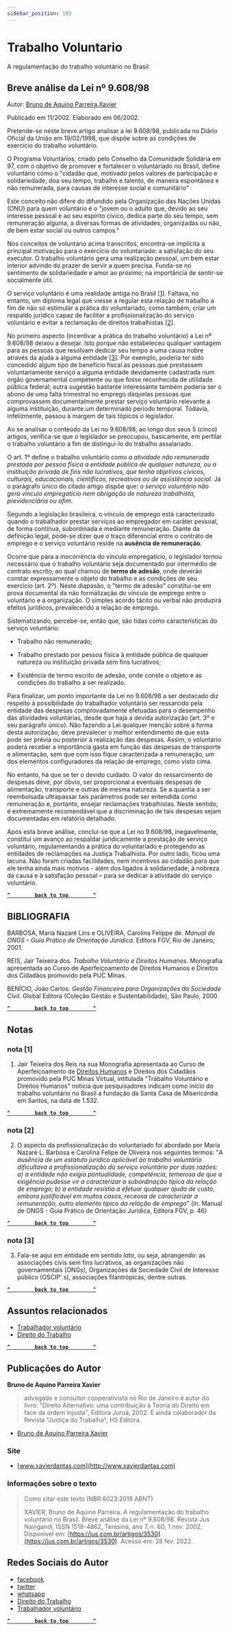 ```yaml
---
sidebar_position: 103
---
```

# Trabalho Voluntario 

A regulamentação do trabalho voluntário no Brasil
## Breve análise da Lei nº 9.608/98

Autor: [Bruno de Aquino Parreira Xavier](https://jus.com.br/955155-bruno-de-aquino-parreira-xavier/publicacoes)

Publicado em 11/2002. Elaborado em 06/2002.

Pretende-se neste breve artigo analisar a lei 9.608/98, publicada no Diário Oficial da União em 19/02/1998, que dispõe sobre as condições de exercício do trabalho voluntário.

O Programa Voluntários, criado pelo Conselho da Comunidade Solidária em 97, com o objetivo de promover e fortalecer o voluntariado no Brasil, define voluntário como o "cidadão que, motivado pelos valores de participação e solidariedade, doa seu tempo, trabalho e talento, de maneira espontânea e não remunerada, para causas de interesse social e comunitário"

Este conceito não difere do difundido pela Organização das Nações Unidas (ONU) para quem voluntário é o "jovem ou o adulto que, devido ao seu interesse pessoal e ao seu espírito cívico, dedica parte do seu tempo, sem remuneração alguma, a diversas formas de atividades, organizadas ou não, de bem estar social ou outros campos."

Nos conceitos de voluntário acima transcritos, encontra-se implícita a principal motivação para o exercício do voluntariado: a satisfação do seu executor. O trabalho voluntário gera uma realização pessoal, um bem estar interior advindo do prazer de servir a quem precisa. Funda-se no sentimento de solidariedade e amor ao próximo; na importância de sentir-se socialmente útil.

O serviço voluntário é uma realidade antiga no Brasil [[1](#1)]. Faltava, no entanto, um diploma legal que viesse a regular esta relação de trabalho a fim de não só estimular a prática do voluntariado, como também, criar um respaldo jurídico capaz de facilitar a profissionalização do serviço voluntário e evitar a reclamação de direitos trabalhistas [[2](#2)].

No primeiro aspecto (incentivar a prática do trabalho voluntário) a Lei nº 9.608/98 deixou a desejar. Isto porque não estabeleceu qualquer vantagem para as pessoas que resolvam dedicar seu tempo a uma causa nobre através da ajuda a alguma entidade [[3](#3)]. Por exemplo, poderia ter sido concedido algum tipo de benefício fiscal às pessoas que prestassem voluntariamente serviço a alguma entidade devidamente cadastrada num órgão governamental competente ou que fosse reconhecida de utilidade pública federal; outra sugestão bastante interessante também poderia ser o abono de uma falta trimestral no emprego daquelas pessoas que comprovassem documentalmente prestar serviço voluntário relevante a alguma instituição, durante um determinado período temporal. Todavia, infelizmente, passou à margem de tais tópicos o legislador.

Ao se analisar o conteúdo da Lei no 9.608/98, ao longo dos seus 5 (cinco) artigos, verifica-se que o legislador se preocupou, basicamente, em perfilar o trabalho voluntário a fim de distingui-lo do trabalho assalariado.

O art. 1º define o trabalho voluntário como _a atividade não remunerada prestada por pessoa física a entidade pública de qualquer natureza, ou a instituição privada de fins não lucrativos, que tenha objetivos cívicos, culturais, educacionais, científicos, recreativos ou de assistência social_. Já o parágrafo único do citado artigo dispõe que: _o serviço voluntário não gera vínculo empregatício nem obrigação de natureza trabalhista, previdenciária ou afim_.

Segundo a legislação brasileira, o vínculo de emprego está caracterizado quando o trabalhador prestar serviços ao empregador em caráter pessoal, de forma contínua, subordinada e mediante remuneração. Diante da definição legal, pode-se dizer que o traço diferencial entre o contrato de emprego e o serviço voluntário reside na **ausência de remuneração**.

Ocorre que para a inocorrência do vínculo empregatício, o legislador tornou necessário que o trabalho voluntário seja documentado por intermédio de contrato escrito, ao qual chamou de **termo de adesão**, onde deverão constar expressamente o objeto do trabalho e as condições de seu exercício (art. 2º). Neste diapasão, o "termo de adesão" constitui-se em prova documental da não formalização do vínculo de emprego entre o voluntário e a organização. O simples acordo tácito ou verbal não produzirá efeitos jurídicos, prevalecendo a relação de emprego.

Sistematizando, percebe-se, então que, são tidas como características do serviço voluntário:

*   Trabalho não remunerado;

*   Trabalho prestado por pessoa física à entidade pública de qualquer natureza ou instituição privada sem fins lucrativos;

*   Existência de termo escrito de adesão, onde conste o objeto e as condições do trabalho a ser realizado.

Para finalizar, um ponto importante da Lei no 9.608/98 a ser destacado diz respeito à possibilidade do trabalhador voluntário ser ressarcido pela entidade das despesas comprovadamente efetuadas para o desempenho das atividades voluntárias, desde que haja a devida autorização (art. 3º e seu parágrafo único). Não fazendo a Lei qualquer menção sobre a forma desta autorização, deve prevalecer o melhor entendimento de que esta pode ser prévia ou posterior à realização das despesas. Assim, o voluntário poderá receber a importância gasta em função das despesas de transporte e alimentação, sem que com isso fique caracterizada a remuneração, um dos elementos configuradores da relação de emprego, como visto cima.

No entanto, há que se ter o devido cuidado. O valor do ressarcimento de despesas deve, por óbvio, ser proporcional a eventuais despesas de alimentação, transporte e outras de mesma natureza. Se a quantia a ser reembolsada ultrapassar tais parâmetros pode ser entendida como remuneração e, portanto, ensejar reclamações trabalhistas. Neste sentido, é extremamente recomendável que a discriminação de tais despesas sejam documentadas em relatório detalhado.

Após esta breve análise, conclui-se que a Lei no 9.608/98, inegavelmente, constitui um avanço ao respaldar juridicamente a prestação de serviço voluntário, regulamentando a prática do voluntariado e protegendo as entidades de reclamações na Justiça Trabalhista. Por outro lado, ficou uma lacuna. Não foram criadas facilidades, nem incentivos ao cidadão para que ele tenha ainda mais motivos - além dos ligados à solidariedade, à nobreza da causa e à satisfação pessoal – para se dedicar à atividade do serviço voluntário.

**[`^        back to top        ^`](#)**
## BIBLIOGRAFIA

BARBOSA, Maria Nazaré Lins e OLIVEIRA, Carolina Felippe de. _Manual de ONGS – Guia Prático de Orientação Jurídica_. Editora FGV, Rio de Janeiro, 2001.

REIS, Jair Teixeira dos. _Trabalho Voluntário e Direitos Humanos_. Monografia apresentada ao Curso de Aperfeiçoamento de Direitos Humanos e Direitos dos Cidadãos promovido pela PUC Minas.  

BENÍCIO, João Carlos. _Gestão Financeira para Organizações da Sociedade Civil_. Global Editora (Coleção Gestão e Sustentabilidade), São Paulo, 2000.

**[`^        back to top        ^`](#)**
## Notas

### nota [1]
1. Jair Teixeira dos Reis na sua Monografia apresentada ao Curso de Aperfeiçoamento de [Direitos Humanos](https://jus.com.br/tudo/direitos-humanos) e Direitos dos Cidadãos promovido pela PUC Minas Virtual, intitulada "Trabalho Voluntário e Direitos Humanos" noticia que pesquisadores indicam como início do trabalho voluntário no Brasil a fundação da Santa Casa de Misericórdia em Santos, na data de 1.532.

**[`^        back to top        ^`](#)**
### nota [2]
2. O aspecto da profissionalização do voluntariado foi abordado por Maria Nazaré L. Barbosa e Carolina Felipe de Oliveira nos seguintes termos: "_A ausência de um estatuto jurídico aplicável ao trabalho voluntário dificultava a profissionalização do serviço voluntário por duas razões: a) a entidade não exigia pontualidade, competência, temerosa de que a exigência pudesse vir a caracterizar a subordinação típica da relação de emprego; b) a entidade resistia a efetuar qualquer ajuda de custo, embora justificável em muitos casos, receosa de caracterizar a remuneração, outro elemento típico da relação de emprego_" (in. Manual de ONGS - Guia Prático de Orientação Jurídica, Editora FGV, p. 46)

**[`^        back to top        ^`](#)**
### nota [3]
3. Fala-se aqui em entidade em sentido _lato_, ou seja, abrangendo: as associações civis sem fins lucrativos, as organizações não governamentais (ONGs), Organizações da Sociedade Civil de Interesse público (OSCIP’ s), associações filantrópicas, dentre outras.

**[`^        back to top        ^`](#)**
## Assuntos relacionados

*   [Trabalhador voluntário](https://jus.com.br/artigos/trabalhador-voluntario)
*   [Direito do Trabalho](https://jus.com.br/artigos/direito-do-trabalho)

**[`^        back to top        ^`](#)**
## Publicações do Autor

**Bruno de Aquino Parreira Xavier**
> advogado e consultor cooperativista no Rio de Janeiro
> é autor do livro: "Direito Alternativo: uma contribuição à Teoria do Direito em face da ordem 
> injusta", Editora Juruá, 2002. É ainda colaborador da Revista "Justiça do Trabalho", HS Editora.

*   [Bruno de Aquino Parreira Xavier](https://jus.com.br/955155-bruno-de-aquino-parreira-xavier/publicacoes)

    
### Site 
    
*   [www.xavierdantas.com](http://www.xavierdantas.com)
    
### Informações sobre o texto

> Como citar este texto (NBR 6023:2018 ABNT)
> 
> XAVIER, Bruno de Aquino Parreira. A regulamentação do trabalho voluntário no Brasil. 
> Breve análise da Lei nº 9.608/98. Revista Jus Navigandi, ISSN 1518-4862, Teresina, ano 7, n. 60, 1 nov. 2002. 
> Disponível em: [https://jus.com.br/artigos/3530](https://jus.com.br/artigos/3530). Acesso em: 28 fev. 2022.


## Redes Sociais do Autor

*   [facebook](https://www.facebook.com/sharer.php?u=https%3A%2F%2Fjus.com.br%2Fartigos%2F3530%2Fa-regulamentacao-do-trabalho-voluntario-no-brasil&t=A%20regulamenta%C3%A7%C3%A3o%20do%20trabalho%20volunt%C3%A1rio%20no%20Brasil.) 
*   [twitter](https://twitter.com/share?url=https%3A%2F%2Fjus.com.br%2Fartigos%2F3530%2Fa-regulamentacao-do-trabalho-voluntario-no-brasil&text=A%20regulamenta%C3%A7%C3%A3o%20do%20trabalho%20volunt%C3%A1rio%20no%20Brasil.) 
*   [whatsapp](whatsapp://send?text=A%20regulamenta%C3%A7%C3%A3o%20do%20trabalho%20volunt%C3%A1rio%20no%20Brasil.:%20https%3A%2F%2Fjus.com.br%2Fartigos%2F3530)
*   [Direito do Trabalho](https://jus.com.br/artigos/direito-do-trabalho)
*   [Trabalhador voluntário](https://jus.com.br/artigos/trabalhador-voluntario)

**[`^        back to top        ^`](#)**